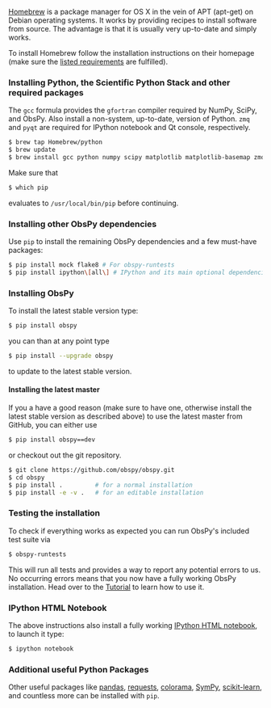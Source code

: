 [Homebrew](http://brew.sh/) is a package manager for OS X in the vein of APT (apt-get) on Debian operating systems. It works by providing recipes to install software from source. The advantage is that it is usually very up-to-date and simply works.

To install Homebrew follow the installation instructions on their homepage (make sure the [listed requirements](https://github.com/Homebrew/homebrew/wiki/Installation#requirements) are fulfilled).

### Installing Python, the Scientific Python Stack and other required packages

The `gcc` formula provides the `gfortran` compiler required by NumPy, SciPy, and ObsPy. Also install a non-system, up-to-date, version of Python. `zmq` and `pyqt` are required for IPython notebook and Qt console, respectively.

```bash
$ brew tap Homebrew/python
$ brew update
$ brew install gcc python numpy scipy matplotlib matplotlib-basemap zmq pyqt
```

Make sure that

```bash
$ which pip
```

evaluates to `/usr/local/bin/pip` before continuing. 

### Installing other ObsPy dependencies

Use `pip` to install the remaining ObsPy dependencies and a few must-have packages:

```bash
$ pip install mock flake8 # For obspy-runtests
$ pip install ipython\[all\] # IPython and its main optional dependencies
```

### Installing ObsPy

To install the latest stable version type:

```bash
$ pip install obspy
```

you can than at any point type

```bash
$ pip install --upgrade obspy
```

to update to the latest stable version.

#### Installing the latest master

If you a have a good reason (make sure to have one, otherwise install the latest stable version as described above) to use the latest master from GitHub, you can either use

```bash
$ pip install obspy==dev
```

or checkout out the git repository.

```bash
$ git clone https://github.com/obspy/obspy.git
$ cd obspy
$ pip install .         # for a normal installation
$ pip install -e -v .   # for an editable installation
```

### Testing the installation

To check if everything works as expected you can run ObsPy's included test suite via

```bash
$ obspy-runtests
```

This will run all tests and provides a way to report any potential errors to us. No occurring errors means that you now have a fully working ObsPy installation. Head over to the [Tutorial](http://docs.obspy.org/tutorial/) to learn how to use it.

### IPython HTML Notebook

The above instructions also install a fully working [IPython HTML notebook](http://ipython.org/notebook.html), to launch it type:

```bash
$ ipython notebook 
```

### Additional useful Python Packages

Other useful packages like [pandas](http://pandas.pydata.org/), [requests](http://docs.python-requests.org/en/latest/), [colorama](https://pypi.python.org/pypi/colorama), [SymPy](http://sympy.org/), [scikit-learn](http://scikit-learn.org/), and countless more can be installed with `pip`.